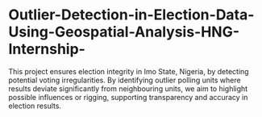# Outlier-Detection-in-Election-Data-Using-Geospatial-Analysis-HNG-Internship-
This project ensures election integrity in Imo State, Nigeria, by detecting potential voting irregularities. By identifying outlier polling units where results deviate significantly from neighbouring units, we aim to highlight possible influences or rigging, supporting transparency and accuracy in election results.
